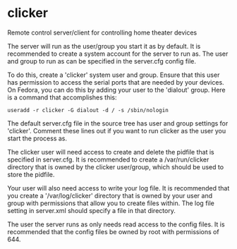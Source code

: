 clicker
=======

Remote control server/client for controlling home theater devices


The server will run as the user/group you start it as by default.  It
is recommended to create a system account for the server to run as.  The
user and group to run as can be specified in the server.cfg config file.

To do this, create a 'clicker' system user and group.  Ensure that this
user has permission to access the serial ports that are needed by your
devices.  On Fedora, you can do this by adding your user to the 'dialout'
group.  Here is a command that accomplishes this:

    useradd -r clicker -G dialout -d / -s /sbin/nologin

The default server.cfg file in the source tree has user and group settings
for 'clicker'.  Comment these lines out if you want to run clicker as the
user you start the process as.

The clicker user will need access to create and delete the pidfile that is
specified in server.cfg.  It is recommended to create a /var/run/clicker
directory that is owned by the clicker user/group, which should be used
to store the pidfile.

Your user will also need access to write your log file.  It is recommended
that you create a '/var/log/clicker' directory that is owned by your user
and group with permissions that allow you to create files within.  The log
file setting in server.xml should specify a file in that directory.

The user the server runs as only needs read access to the config files.  It
is recommended that the config files be owned by root with permissions of
644.
